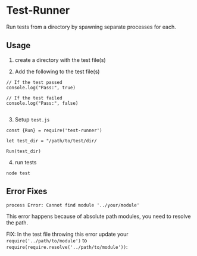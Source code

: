 # Test-Runner
Run tests from a directory by spawning separate processes for each.

## Usage
1. create a directory with the test file(s)

2. Add the following to the test file(s)
```
// If the test passed
console.log("Pass:", true)

// If the test failed
console.log("Pass:", false)


```
3. Setup `test.js`
```
const {Run} = require('test-runner')

let test_dir = "/path/to/test/dir/

Run(test_dir)

```
4. run tests
```
node test
```

## Error Fixes
```
process Error: Cannot find module '../your/module'
```
This error happens because of absolute path modules, you need to resolve the path.

FIX: In the test file throwing this error update your `require('../path/to/module')` to `require(require.resolve('../path/to/module'))`:
